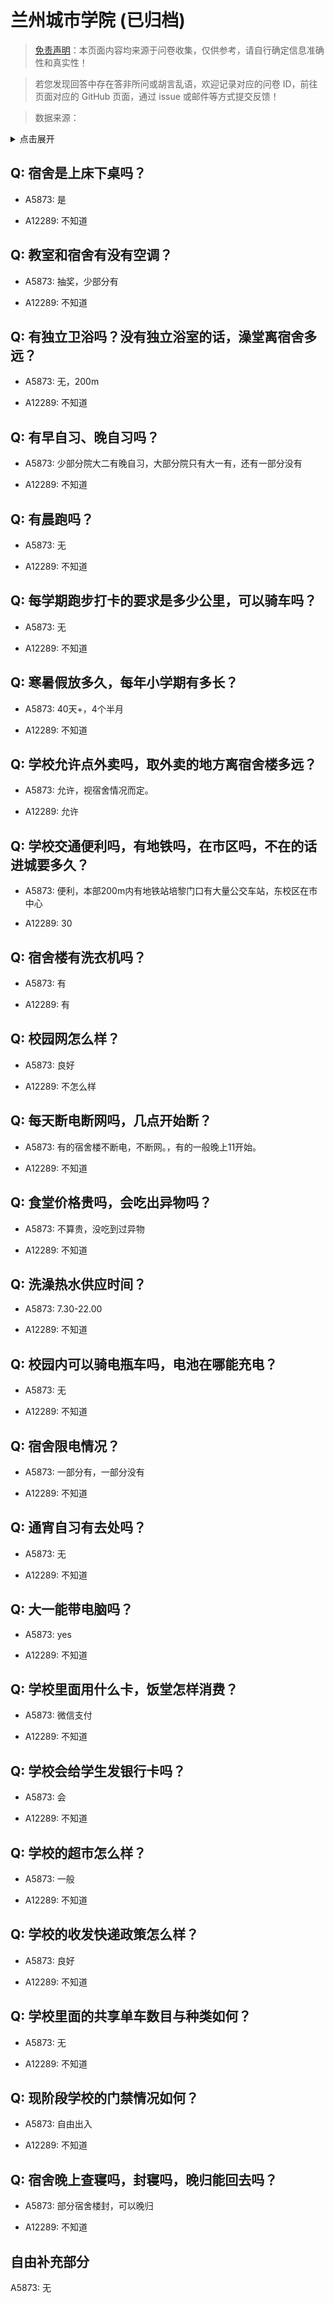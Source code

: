 # 兰州城市学院 (已归档)

> [免责声明](https://colleges.chat/#_3)：本页面内容均来源于问卷收集，仅供参考，请自行确定信息准确性和真实性！

> 若您发现回答中存在答非所问或胡言乱语，欢迎记录对应的问卷 ID，前往页面对应的 GitHub 页面，通过 issue 或邮件等方式提交反馈！

> 数据来源：

<details><summary>点击展开</summary>
<ul>
<li>A5873: 匿名 (2022 年 06 月)</li>
<li>A12289: 匿名 (2022 年 06 月)</li>
</ul>
</details>

## Q: 宿舍是上床下桌吗？

- A5873: 是

- A12289: 不知道

## Q: 教室和宿舍有没有空调？

- A5873: 抽奖，少部分有

- A12289: 不知道

## Q: 有独立卫浴吗？没有独立浴室的话，澡堂离宿舍多远？

- A5873: 无，200m

- A12289: 不知道

## Q: 有早自习、晚自习吗？

- A5873: 少部分院大二有晚自习，大部分院只有大一有，还有一部分没有

- A12289: 不知道

## Q: 有晨跑吗？

- A5873: 无

- A12289: 不知道

## Q: 每学期跑步打卡的要求是多少公里，可以骑车吗？

- A5873: 无

- A12289: 不知道

## Q: 寒暑假放多久，每年小学期有多长？

- A5873: 40天+，4个半月

- A12289: 不知道

## Q: 学校允许点外卖吗，取外卖的地方离宿舍楼多远？

- A5873: 允许，视宿舍情况而定。

- A12289: 允许

## Q: 学校交通便利吗，有地铁吗，在市区吗，不在的话进城要多久？

- A5873: 便利，本部200m内有地铁站培黎门口有大量公交车站，东校区在市中心

- A12289: 30

## Q: 宿舍楼有洗衣机吗？

- A5873: 有

- A12289: 有

## Q: 校园网怎么样？

- A5873: 良好

- A12289: 不怎么样

## Q: 每天断电断网吗，几点开始断？

- A5873: 有的宿舍楼不断电，不断网。，有的一般晚上11开始。

- A12289: 不知道

## Q: 食堂价格贵吗，会吃出异物吗？

- A5873: 不算贵，没吃到过异物

- A12289: 不知道

## Q: 洗澡热水供应时间？

- A5873: 7.30-22.00

- A12289: 不知道

## Q: 校园内可以骑电瓶车吗，电池在哪能充电？

- A5873: 无

- A12289: 不知道

## Q: 宿舍限电情况？

- A5873: 一部分有，一部分没有

- A12289: 不知道

## Q: 通宵自习有去处吗？

- A5873: 无

- A12289: 不知道

## Q: 大一能带电脑吗？

- A5873: yes

- A12289: 不知道

## Q: 学校里面用什么卡，饭堂怎样消费？

- A5873: 微信支付

- A12289: 不知道

## Q: 学校会给学生发银行卡吗？

- A5873: 会

- A12289: 不知道

## Q: 学校的超市怎么样？

- A5873: 一般

- A12289: 不知道

## Q: 学校的收发快递政策怎么样？

- A5873: 良好

- A12289: 不知道

## Q: 学校里面的共享单车数目与种类如何？

- A5873: 无

- A12289: 不知道

## Q: 现阶段学校的门禁情况如何？

- A5873: 自由出入

- A12289: 不知道

## Q: 宿舍晚上查寝吗，封寝吗，晚归能回去吗？

- A5873: 部分宿舍楼封，可以晚归

- A12289: 不知道

## 自由补充部分

A5873: 无